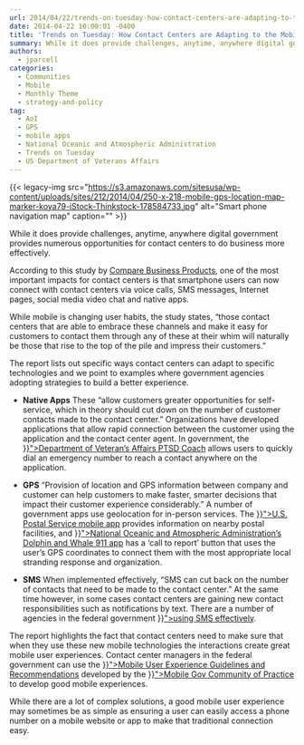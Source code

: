```yaml
---
url: 2014/04/22/trends-on-tuesday-how-contact-centers-are-adapting-to-the-mobile-user.md
date: 2014-04-22 10:00:01 -0400
title: 'Trends on Tuesday: How Contact Centers are Adapting to the Mobile User'
summary: While it does provide challenges, anytime, anywhere digital government provides numerous opportunities for contact centers to do business more effectively. According to this study by Compare Business Products, one of the most important impacts for contact centers is that smartphone users can now connect with contact centers via voice calls, SMS messages, Internet pages, social
authors:
  - jparcell
categories:
  - Communities
  - Mobile
  - Monthly Theme
  - strategy-and-policy
tag:
  - AoI
  - GPS
  - mobile apps
  - National Oceanic and Atmospheric Administration
  - Trends on Tuesday
  - US Department of Veterans Affairs
---
```


{{< legacy-img src="https://s3.amazonaws.com/sitesusa/wp-content/uploads/sites/212/2014/04/250-x-218-mobile-gps-location-map-marker-koya79-iStock-Thinkstock-178584733.jpg" alt="Smart phone navigation map" caption="" >}} 

While it does provide challenges, anytime, anywhere digital government provides numerous opportunities for contact centers to do business more effectively.

<p dir="ltr">
  According to this study by <a href="http://resources.idgenterprise.com/original/AST-0109688_the-impact-of-mobile-on-contact-centers.pdf">Compare Business Products</a>, one of the most important impacts for contact centers is that smartphone users can now connect with contact centers via voice calls, SMS messages, Internet pages, social media video chat and native apps.
</p>

<p dir="ltr">
  While mobile is changing user habits, the study states, “those contact centers that are able to embrace these channels and make it easy for customers to contact them through any of these at their whim will naturally be those that rise to the top of the pile and impress their customers.”
</p>

<p dir="ltr">
  The report lists out specific ways contact centers can adapt to specific technologies and we point to examples where government agencies adopting strategies to build a better experience.
</p>

  * <p dir="ltr">
      <strong>Native Apps</strong> These “allow customers greater opportunities for self-service, which in theory should cut down on the number of customer contacts made to the contact center.” Organizations have developed applications that allow rapid connection between the customer using the application and the contact center agent. In government, the <a href="{{< relref "2013-06-18-veterans-affairs-ptsd-coach.md" >}}">Department of Veteran’s Affairs PTSD Coach</a> allows users to quickly dial an emergency number to reach a contact anywhere on the application.
    </p>

  * <p dir="ltr">
      <strong>GPS</strong> “Provision of location and GPS information between company and customer can help customers to make faster, smarter decisions that impact their customer experience considerably.&#8221; A number of government apps use geolocation for in-person services. The <a href="{{< relref "2013-05-09-usps-mobile-app-updates.md" >}}">U.S. Postal Service mobile app</a> provides information on nearby postal facilities, and <a href="{{< relref "2013-10-24-dolphin-and-whale-apps-from-noaa-fisheries.md" >}}">National Oceanic and Atmospheric Administration&#8217;s Dolphin and Whale 911 app</a> has a ‘call to report’ button that uses the user’s GPS coordinates to connect them with the most appropriate local stranding response and organization.
    </p>

  * <p dir="ltr">
      <strong>SMS</strong> When implemented effectively, &#8220;SMS can cut back on the number of contacts that need to be made to the contact center.&#8221; At the same time however, in some cases contact centers are gaining new contact responsibilities such as notifications by text. There are a number of agencies in the federal government <a href="{{< relref "2012-08-21-sms-or-short-message-service.md" >}}">using SMS effectively</a>.
    </p>

<p dir="ltr">
  The report highlights the fact that contact centers need to make sure that when they use these new mobile technologies the interactions create great mobile user experiences. Contact center managers in the federal government can use the <a href="{{< relref "mobile-user-experience-guidelines-and-recommendations.md" >}}">Mobile User Experience Guidelines and Recommendations</a> developed by the <a title="Mobile" href="({{< link "categories/mobile" >}}">Mobile Gov Community of Practice</a> to develop good mobile experiences.
</p>

While there are a lot of complex solutions, a good mobile user experience may sometimes be as simple as ensuring a user can easily access a phone number on a mobile website or app to make that traditional connection easy.
